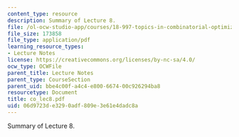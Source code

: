 ```yaml
---
content_type: resource
description: Summary of Lecture 8.
file: /ol-ocw-studio-app/courses/18-997-topics-in-combinatorial-optimization-spring-2004/06d9723de3290adf809e3e61e4dadc8a_co_lec8.pdf
file_size: 173858
file_type: application/pdf
learning_resource_types:
- Lecture Notes
license: https://creativecommons.org/licenses/by-nc-sa/4.0/
ocw_type: OCWFile
parent_title: Lecture Notes
parent_type: CourseSection
parent_uid: bbe4c00f-a4c4-e800-6674-00c926294ba8
resourcetype: Document
title: co_lec8.pdf
uid: 06d9723d-e329-0adf-809e-3e61e4dadc8a
---
```

Summary of Lecture 8.